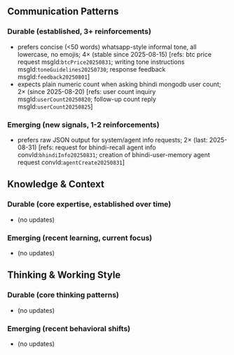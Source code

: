 ## Communication Patterns
### Durable (established, 3+ reinforcements)
- prefers concise (<50 words) whatsapp-style informal tone, all lowercase, no emojis; 4× (stable since 2025-08-15) [refs: btc price request msgId:`btcPrice20250831`; writing tone instructions msgId:`toneGuidelines20250730`; response feedback msgId:`feedback20250801`]
- expects plain numeric count when asking bhindi mongodb user count; 2× (since 2025-08-20) [refs: user count inquiry msgId:`userCount20250820`; follow-up count reply msgId:`userCount20250825`]

### Emerging (new signals, 1-2 reinforcements)
- prefers raw JSON output for system/agent info requests; 2× (last: 2025-08-31) [refs: request for bhindi-recall agent info convId:`bhindiInfo20250831`; creation of bhindi-user-memory agent request convId:`agentCreate20250831`]

## Knowledge & Context
### Durable (core expertise, established over time)
- (no updates)

### Emerging (recent learning, current focus)
- (no updates)

## Thinking & Working Style
### Durable (core thinking patterns)
- (no updates)

### Emerging (recent behavioral shifts)
- (no updates)